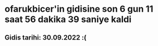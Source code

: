 # ofarukbicer'in gidisine son 6 gun 11 saat 56 dakika 39 saniye kaldi

## Gidis tarihi: 30.09.2022 :(